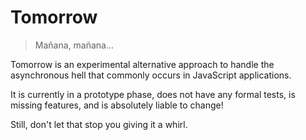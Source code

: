 # Tomorrow

> Mañana, mañana...

Tomorrow is an experimental alternative approach to handle the asynchronous hell
that commonly occurs in JavaScript applications.

It is currently in a prototype phase, does not have any formal tests, is
missing features, and is absolutely liable to change!

Still, don't let that stop you giving it a whirl.
